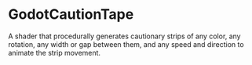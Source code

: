 # GodotCautionTape
 
A shader that procedurally generates cautionary strips of any color, any rotation, any width or gap between them, and any speed and direction to animate the strip movement.
